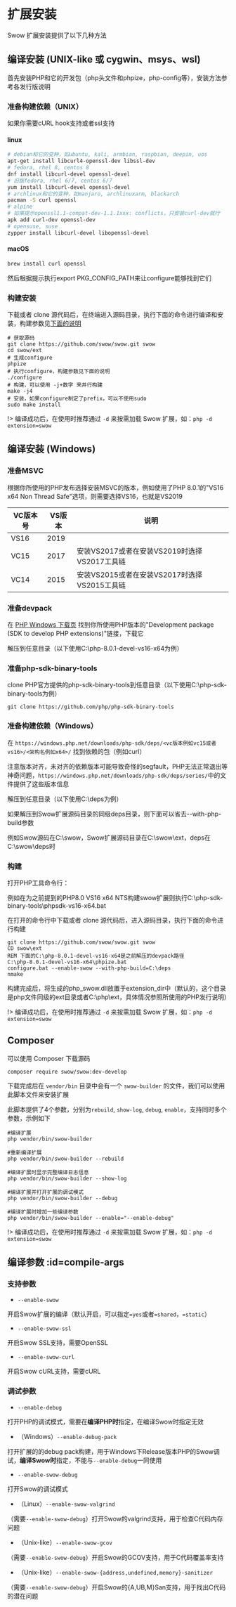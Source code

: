 # 扩展安装

Swow 扩展安装提供了以下几种方法

## 编译安装 (UNIX-like 或 cygwin、msys、wsl)

首先安装PHP和它的开发包（php头文件和phpize，php-config等），安装方法参考各发行版说明

### 准备构建依赖（UNIX）

如果你需要cURL hook支持或者ssl支持

#### linux

```bash
# debian和它的变种，如ubuntu, kali, armbian, raspbian, deepin, uos
apt-get install libcurl4-openssl-dev libssl-dev
# fedora, rhel 8, centos 8
dnf install libcurl-devel openssl-devel
# 旧版fedora, rhel 6/7, centos 6/7
yum install libcurl-devel openssl-devel
# archlinux和它的变种，如manjaro, archlinuxarm, blackarch
pacman -S curl openssl
# alpine
# 如果提示openssl1.1-compat-dev-1.1.1xxx: conflicts，只安装curl-dev就行
apk add curl-dev openssl-dev
# opensuse, suse
zypper install libcurl-devel libopenssl-devel
```

#### macOS

```bash
brew install curl openssl
```

然后根据提示执行export PKG_CONFIG_PATH来让configure能够找到它们

### 构建安装

下载或者 clone 源代码后，在终端进入源码目录，执行下面的命令进行编译和安装，构建参数见[下面的说明](#compile-args)

```shell
# 获取源码
git clone https://github.com/swow/swow.git swow
cd swow/ext
# 生成configure
phpize
# 执行configure，构建参数见下面的说明
./configure
# 构建，可以使用 -j+数字 来并行构建
make -j4
# 安装，如果configure制定了prefix，可以不使用sudo
sudo make install
```

!> 编译成功后，在使用时推荐通过 `-d` 来按需加载 Swow 扩展，如：`php -d extension=swow`

## 编译安装 (Windows)

### 准备MSVC

根据你所使用的PHP发布选择安装MSVC的版本，例如使用了PHP 8.0.1的"VS16 x64 Non Thread Safe"选项，则需要选择VS16，也就是VS2019

| VC版本号 | VS版本 | 说明 |
| - | - | - |
| VS16 | 2019 |  |
| VC15 | 2017 | 安装VS2017或者在安装VS2019时选择VS2017工具链 |
| VC14 | 2015 | 安装VS2015或者在安装VS2017时选择VS2015工具链 |

### 准备devpack

在 [PHP Windows 下载页](https://windows.php.net/download/) 找到你所使用PHP版本的"Development package (SDK to develop PHP extensions)"链接，下载它

解压到任意目录（以下使用C:\php-8.0.1-devel-vs16-x64为例）

### 准备php-sdk-binary-tools

clone PHP官方提供的php-sdk-binary-tools到任意目录（以下使用C:\php-sdk-binary-tools为例）

```batch
git clone https://github.com/php/php-sdk-binary-tools
```

### 准备构建依赖（Windows）

在 `https://windows.php.net/downloads/php-sdk/deps/<vc版本例如vc15或者vs16>/<架构名例如x64>/` 找到依赖的包（例如curl）

注意版本对齐，未对齐的依赖版本可能导致奇怪的segfault，PHP无法正常退出等神奇问题，`https://windows.php.net/downloads/php-sdk/deps/series/`中的文件提供了这些版本信息

解压到任意目录（以下使用C:\deps为例）

如果解压到Swow扩展源码目录的同级deps目录，则下面可以省去--with-php-build参数

例如Swow源码在C:\swow，Swow扩展源码目录在C:\swow\ext，deps在C:\swow\deps时

### 构建

打开PHP工具命令行：

例如在为之前提到的PHP8.0 VS16 x64 NTS构建swow扩展则执行C:\php-sdk-binary-tools\phpsdk-vs16-x64.bat

在打开的命令行中下载或者 clone 源代码后，进入源码目录，执行下面的命令进行构建

```batch
git clone https://github.com/swow/swow.git swow
CD swow\ext
REM 下面的C:\php-8.0.1-devel-vs16-x64是之前解压的devpack路径
C:\php-8.0.1-devel-vs16-x64\phpize.bat
configure.bat --enable-swow --with-php-build=C:\deps
nmake
```

构建完成后，将生成的php_swow.dll放置于extension_dir中（默认的，这个目录是php文件同级的ext目录或者C:\php\ext，具体情况参照所使用的PHP发行说明）

!> 编译成功后，在使用时推荐通过 `-d` 来按需加载 Swow 扩展，如：`php -d extension=swow`

## Composer

可以使用 Composer 下载源码

```shell
composer require swow/swow:dev-develop
```

下载完成后在 `vendor/bin` 目录中会有一个 `swow-builder` 的文件，我们可以使用此脚本文件来安装扩展

此脚本提供了4个参数，分别为`rebuild`, `show-log`, `debug`, `enable`，支持同时多个参数，示例如下

```shell
#编译扩展
php vendor/bin/swow-builder

#重新编译扩展
php vendor/bin/swow-builder --rebuild

#编译扩展时显示完整编译日志信息
php vendor/bin/swow-builder --show-log

#编译扩展并打开扩展的调试模式
php vendor/bin/swow-builder --debug

#编译扩展时增加一些编译参数
php vendor/bin/swow-builder --enable="--enable-debug"
```

!> 编译成功后，在使用时推荐通过 `-d` 来按需加载 Swow 扩展，如：`php -d extension=swow`

## 编译参数 :id=compile-args

### 支持参数

* `--enable-swow`

开启Swow扩展的编译（默认开启，可以指定`=yes`或者`=shared`，`=static`）

* `--enable-swow-ssl`

开启Swow SSL支持，需要OpenSSL

* `--enable-swow-curl`

开启Swow cURL支持，需要cURL

### 调试参数

* `--enable-debug`

打开PHP的调试模式，需要在**编译PHP时**指定，在编译Swow时指定无效

* （Windows）`--enable-debug-pack`

打开扩展的的debug pack构建，用于Windows下Release版本PHP的Swow调试，**编译Swow时**指定，不能与`--enable-debug`一同使用

* `--enable-swow-debug`

打开Swow的调试模式

* （Linux）`--enable-swow-valgrind`

（需要`--enable-swow-debug`）打开Swow的valgrind支持，用于检查C代码内存问题

* （Unix-like）`--enable-swow-gcov`

（需要`--enable-swow-debug`）开启Swow的GCOV支持，用于C代码覆盖率支持

* （Unix-like）`--enable-swow-{address,undefined,memory}-sanitizer`

（需要`--enable-swow-debug`）开启Swow的{A,UB,M}San支持，用于找出C代码的潜在问题
